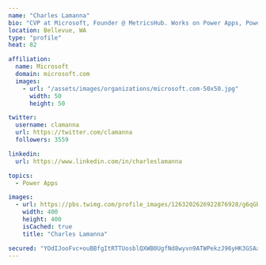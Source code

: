 ```yaml
---
name: "Charles Lamanna"
bio: "CVP at Microsoft, Founder @ MetricsHub. Works on Power Apps, Power Automate, Power Virtual Agent, Common Data Service and Dynamics 365."
location: Bellevue, WA
type: "profile"
heat: 82

affiliation:
  name: Microsoft
  domain: microsoft.com
  images:
    - url: "/assets/images/organizations/microsoft.com-50x50.jpg"
      width: 50
      height: 50

twitter:
  username: clamanna
  url: https://twitter.com/clamanna
  followers: 3559

linkedin:
  url: https://www.linkedin.com/in/charleslamanna

topics:
  - Power Apps

images:
  - url: https://pbs.twimg.com/profile_images/1263202626922876928/g6qGbHZ-_400x400.jpg
    width: 400
    height: 400
    isCached: true
    title: "Charles Lamanna"

secured: "YOdIJooFvc+ouBBfgItRTTUosblQXWB0UgfNd8wyvn9ATWPekzJ96yHK3GSAaHcZzyjPGYgFHiaMlKa/+azE2yTaK6wW8NfO8gtS++hWgHTMYQF/29pTnsEM1//TIKQgyoPggavwiKi1/fQFyVgjS86PMT/4uZuAfOJBhhlNkla20BJh2HUE8JBouvOt6Gh9VJDT3kcAb51lclNMGNZyBLzpSu4SY1OrmGkxx42RJ9YLdINfL7pUEfutJO1XKMhC/TVqGZUCmd2/4C0IevVVckhH2zRDh+oE7y2/szDOx/W6G2AoNSaDIZYdgWPUFTtczCZNEbUkOBUOQQ8efGLkpuQ5Ps6sfmjtBFgcezY1eTOjSlg+/UFGN2uVlKvavtraVoPdryRJtuyXEuEo0/cFoLSNGrrgMompqLpY+USmQ8Y=;C8aMlIFgyccdFgigeemLtQ=="
---
```


